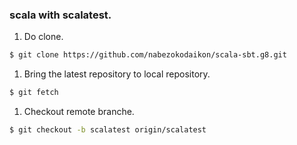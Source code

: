 ### scala with scalatest.
1. Do clone.
```bash
$ git clone https://github.com/nabezokodaikon/scala-sbt.g8.git
```

1. Bring the latest repository to local repository.
```bash
$ git fetch
```

1. Checkout remote branche.
```bash
$ git checkout -b scalatest origin/scalatest
```
